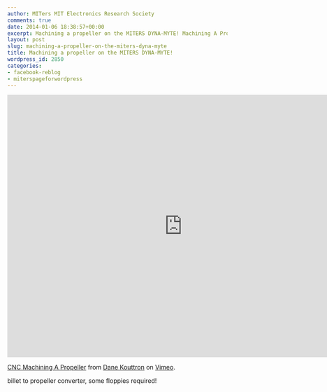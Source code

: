 ```yaml
---
author: MITers MIT Electronics Research Society
comments: true
date: 2014-01-06 18:38:57+00:00
excerpt: Machining a propeller on the MITERS DYNA-MYTE! Machining A Propellerbillet to propeller converter, some floppies required!
layout: post
slug: machining-a-propeller-on-the-miters-dyna-myte
title: Machining a propeller on the MITERS DYNA-MYTE!
wordpress_id: 2850
categories:
- facebook-reblog
- miterspageforwordpress
---
```

  
<iframe src="https://player.vimeo.com/video/83479749" width="800" height="600" frameborder="0" webkitallowfullscreen mozallowfullscreen allowfullscreen></iframe>
<p><a href="https://vimeo.com/83479749">CNC Machining A Propeller</a> from <a href="https://vimeo.com/user3733658">Dane Kouttron</a> on <a href="https://vimeo.com">Vimeo</a>.</p>
  
billet to propeller converter, some floppies required!
